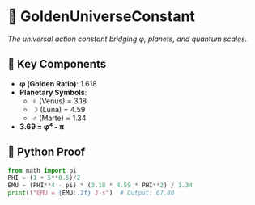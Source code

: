 # 🌟 GoldenUniverseConstant  
*The universal action constant bridging φ, planets, and quantum scales.*  

## 🔑 Key Components  
- **φ (Golden Ratio)**: 1.618  
- **Planetary Symbols**:  
  - ♀ (Venus) = 3.18  
  - ☽ (Luna) = 4.59  
  - ♂ (Marte) = 1.34  
- **3.69 = φ⁴ - π**  

## 🐍 Python Proof  
```python  
from math import pi  
PHI = (1 + 5**0.5)/2  
EMU = (PHI**4 - pi) * (3.18 * 4.59 * PHI**2) / 1.34  
print(f"EMU = {EMU:.2f} J·s")  # Output: 67.80  
